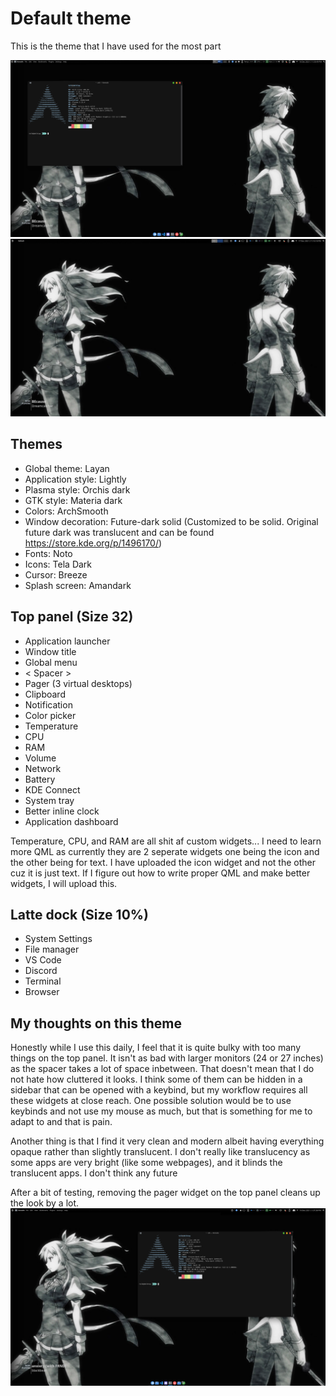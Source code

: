 # Default theme
This is the theme that I have used for the most part

![Default theme screenshot](./screenshot.png)
![Default theme screenshot](./screenshot2.png)

## Themes
- Global theme: Layan 
- Application style: Lightly
- Plasma style: Orchis dark
- GTK style: Materia dark
- Colors: ArchSmooth
- Window decoration: Future-dark solid (Customized to be solid. Original future dark was translucent and can be found https://store.kde.org/p/1496170/)
- Fonts: Noto
- Icons: Tela Dark
- Cursor: Breeze
- Splash screen: Amandark

## Top panel (Size 32)
- Application launcher
- Window title
- Global menu
- < Spacer >
- Pager (3 virtual desktops)
- Clipboard
- Notification
- Color picker
- Temperature 
- CPU 
- RAM
- Volume
- Network
- Battery
- KDE Connect
- System tray
- Better inline clock
- Application dashboard

Temperature, CPU, and RAM are all shit af custom widgets... I need to learn more QML as currently they are 2 seperate widgets one being the icon and the other being for text. I have uploaded the icon widget and not the other cuz it is just text. If I figure out how to write proper QML and make better widgets, I will upload this.

## Latte dock (Size 10%)
- System Settings
- File manager
- VS Code
- Discord
- Terminal
- Browser

## My thoughts on this theme
Honestly while I use this daily, I feel that it is quite bulky with too many things on the top panel. It isn't as bad with larger monitors (24 or 27 inches) as the spacer takes a lot of space inbetween. That doesn't mean that I do not hate how cluttered it looks. I think some of them can be hidden in a sidebar that can be opened with a keybind, but my workflow requires all these widgets at close reach. One possible solution would be to use keybinds and not use my mouse as much, but that is something for me to adapt to and that is pain. 

Another thing is that I find it very clean and modern albeit having everything opaque rather than slightly translucent. I don't really like translucency as some apps are very bright (like some webpages), and it blinds the translucent apps. I don't think any future 

After a bit of testing, removing the pager widget on the top panel cleans up the look by a lot.
![](./screenshot3.png)